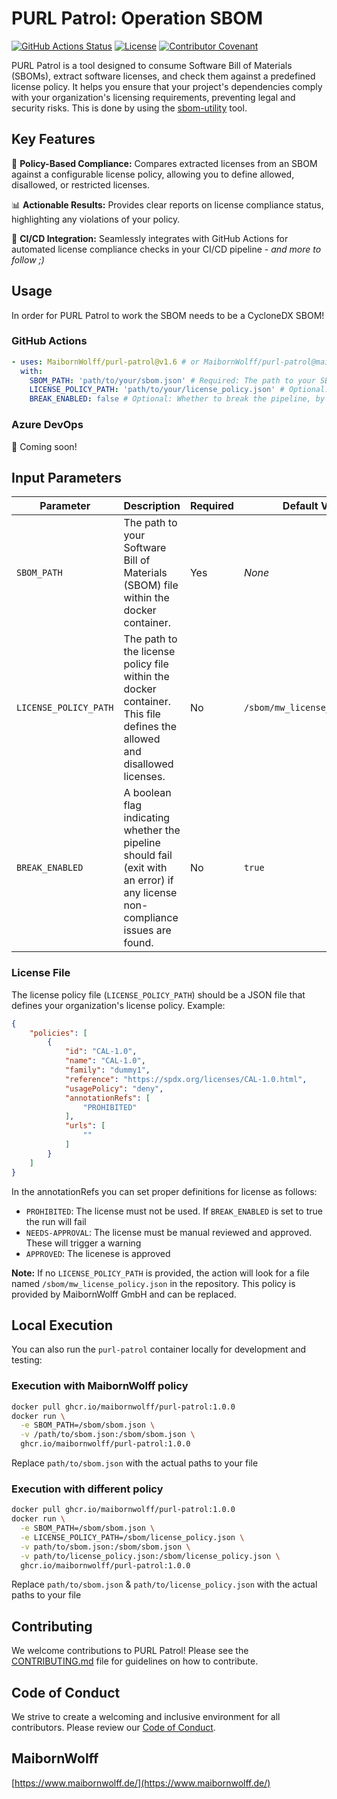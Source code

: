 # PURL Patrol: Operation SBOM

[![GitHub Actions Status](https://github.com/MaibornWolff/purl-patrol/workflows/CI/badge.svg)](https://github.com/MaibornWolff/purl-patrol/actions)
[![License](https://img.shields.io/badge/License-Apache%202.0-blue.svg)](https://opensource.org/licenses/Apache-2.0)
[![Contributor Covenant](https://img.shields.io/badge/Contributor%20Covenant-2.1-4ba)](CODE_OF_CONDUCT.md)

PURL Patrol is a tool designed to consume Software Bill of Materials (SBOMs), extract software licenses, and check them against a predefined license policy. It helps you ensure that your project's dependencies comply with your organization's licensing requirements, preventing legal and security risks.
This is done by using the [sbom-utility](https://github.com/CycloneDX/sbom-utility) tool.

## Key Features

🚦 **Policy-Based Compliance:** Compares extracted licenses from an SBOM against a configurable license policy, allowing you to define allowed, disallowed, or restricted licenses.

📊 **Actionable Results:** Provides clear reports on license compliance status, highlighting any violations of your policy.

🔄 **CI/CD Integration:** Seamlessly integrates with GitHub Actions for automated license compliance checks in your CI/CD pipeline - *and more to follow ;)*

## Usage
In order for PURL Patrol to work the SBOM needs to be a CycloneDX SBOM!
### GitHub Actions

```yaml
- uses: MaibornWolff/purl-patrol@v1.6 # or MaibornWolff/purl-patrol@main to always use the latest version!
  with:
    SBOM_PATH: 'path/to/your/sbom.json' # Required: The path to your SBOM in the repository
    LICENSE_POLICY_PATH: 'path/to/your/license_policy.json' # Optional: The path to your license policy
    BREAK_ENABLED: false # Optional: Whether to break the pipeline, by exiting with an error, in case of license non-compliance. Default: true
```

### Azure DevOps

:rocket: Coming soon!

## Input Parameters

| Parameter             | Description                                                                                                                     | Required | Default Value                  |
|-----------------------|---------------------------------------------------------------------------------------------------------------------------------|----------|--------------------------------|
| `SBOM_PATH`           | The path to your Software Bill of Materials (SBOM) file within the docker container.                                            | Yes      | *None*                         |
| `LICENSE_POLICY_PATH` | The path to the license policy file within the docker container. This file defines the allowed and disallowed licenses.         | No       | `/sbom/mw_license_policy.json` |
| `BREAK_ENABLED`       | A boolean flag indicating whether the pipeline should fail (exit with an error) if any license non-compliance issues are found. | No       | `true`                         |

### License File

The license policy file (`LICENSE_POLICY_PATH`) should be a JSON file that defines your organization's license policy.  Example:

```json
{
    "policies": [
        {
            "id": "CAL-1.0",
            "name": "CAL-1.0",
            "family": "dummy1",
            "reference": "https://spdx.org/licenses/CAL-1.0.html",
            "usagePolicy": "deny",
            "annotationRefs": [
                "PROHIBITED"
            ],
            "urls": [
                ""
            ]
        }
    ]
}

```

In the annotationRefs you can set proper definitions for license as follows:

* `PROHIBITED`:  The license must not be used. If `BREAK_ENABLED` is set to true the run will fail
* `NEEDS-APPROVAL`: The license must be manual reviewed and approved. These will trigger a warning
* `APPROVED`: The licenese is approved

**Note:** If no `LICENSE_POLICY_PATH` is provided, the action will look for a file named `/sbom/mw_license_policy.json` in the repository. This policy is provided by MaibornWolff GmbH and can be replaced.

## Local Execution

You can also run the `purl-patrol` container locally for development and testing:

### Execution with MaibornWolff policy

```bash
docker pull ghcr.io/maibornwolff/purl-patrol:1.0.0
docker run \
  -e SBOM_PATH=/sbom/sbom.json \
  -v /path/to/sbom.json:/sbom/sbom.json \
  ghcr.io/maibornwolff/purl-patrol:1.0.0
```

Replace `path/to/sbom.json` with the actual paths to your file

### Execution with different policy

```bash
docker pull ghcr.io/maibornwolff/purl-patrol:1.0.0
docker run \
  -e SBOM_PATH=/sbom/sbom.json \
  -e LICENSE_POLICY_PATH=/sbom/license_policy.json \
  -v path/to/sbom.json:/sbom/sbom.json \
  -v path/to/license_policy.json:/sbom/license_policy.json \
  ghcr.io/maibornwolff/purl-patrol:1.0.0
```

Replace `path/to/sbom.json` & `path/to/license_policy.json` with the actual paths to your file

## Contributing

We welcome contributions to PURL Patrol!  Please see the [CONTRIBUTING.md](CONTRIBUTING.md) file for guidelines on how to contribute.

## Code of Conduct

We strive to create a welcoming and inclusive environment for all contributors. Please review our [Code of Conduct](CODE_OF_CONDUCT.md).

## MaibornWolff

[https://www.maibornwolff.de/](https://www.maibornwolff.de/)
